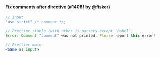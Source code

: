 #### Fix comments after directive (#14081 by @fisker)

<!-- prettier-ignore -->
```jsx
// Input
"use strict" /* comment */;

// Prettier stable (with other js parsers except `babel`)
Error: Comment "comment" was not printed. Please report this error!

// Prettier main
<Same as input>
```
